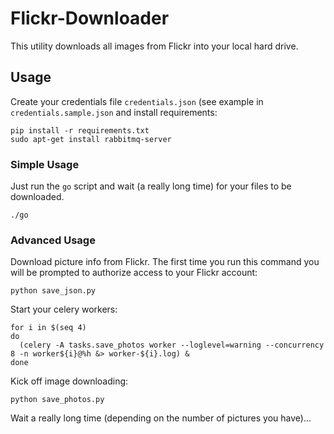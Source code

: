 # Flickr-Downloader

This utility downloads all images from Flickr into your local hard
drive.

## Usage

Create your credentials file `credentials.json` (see example in
`credentials.sample.json` and install requirements:

    pip install -r requirements.txt
    sudo apt-get install rabbitmq-server


### Simple Usage

Just run the `go` script and wait (a really long time) for your files to
be downloaded.

    ./go

### Advanced Usage

Download picture info from Flickr. The first time you run this command
you will be prompted to authorize access to your Flickr account:

    python save_json.py

Start your celery workers:

    for i in $(seq 4)
    do
      (celery -A tasks.save_photos worker --loglevel=warning --concurrency 8 -n worker${i}@%h &> worker-${i}.log) &
    done

Kick off image downloading:

    python save_photos.py

Wait a really long time (depending on the number of pictures you
have)...
